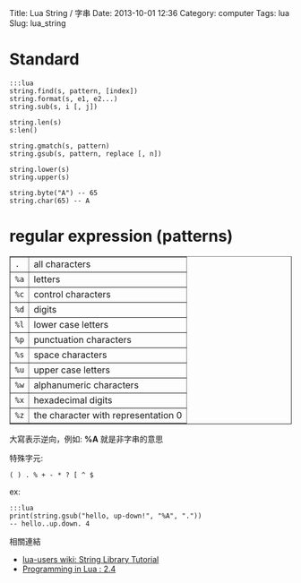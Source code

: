 Title: Lua String / 字串
Date: 2013-10-01 12:36
Category: computer
Tags: lua
Slug: lua_string

# Standard

    :::lua
    string.find(s, pattern, [index])
    string.format(s, e1, e2...)
    string.sub(s, i [, j])
    
    string.len(s)
    s:len()

    string.gmatch(s, pattern)
    string.gsub(s, pattern, replace [, n])

    string.lower(s)
    string.upper(s)
    
    string.byte("A") -- 65
    string.char(65) -- A




# regular expression (patterns)

<table align="center" border="1">
<tbody><tr><td><code>.</code></td><td>all characters</td></tr>
<tr><td><code>%a</code></td><td>letters</td></tr>
<tr><td><code>%c</code></td><td>control characters</td></tr>
<tr><td><code>%d</code></td><td>digits</td></tr>
<tr><td><code>%l</code></td><td>lower case letters</td></tr>
<tr><td><code>%p</code></td><td>punctuation characters</td></tr>
<tr><td><code>%s</code></td><td>space characters</td></tr>
<tr><td><code>%u</code></td><td>upper case letters</td></tr>
<tr><td><code>%w</code></td><td>alphanumeric characters</td></tr>
<tr><td><code>%x</code></td><td>hexadecimal digits</td></tr>
<tr><td><code>%z</code></td><td>the character with representation 0</td></tr>
</tbody></table>

大寫表示逆向，例如: **%A** 就是非字串的意思

特殊字元:

    ( ) . % + - * ? [ ^ $

ex:

    :::lua
    print(string.gsub("hello, up-down!", "%A", "."))
    -- hello..up.down. 4


相關連結

*  [lua-users wiki: String Library Tutorial](http://lua-users.org/wiki/StringLibraryTutorial)
*  [Programming in Lua : 2.4](http://www.lua.org/pil/2.4.html)
